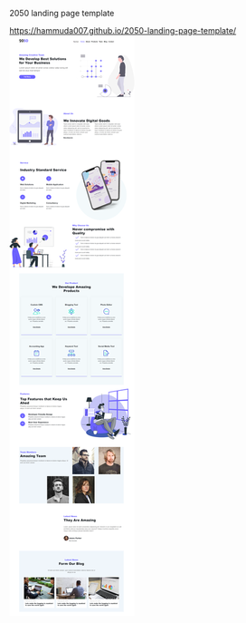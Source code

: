 2050 landing page template

https://hammuda007.github.io/2050-landing-page-template/
![Screenshot](https://github.com/Hammuda007/2050-landing-page-template/blob/main/screencapture-hammuda007-github-io-2050-landing-page-template-2022-10-19-14_43_22.png)
